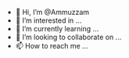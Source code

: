 - 👋 Hi, I’m @Ammuzzam
- 👀 I’m interested in ...
- 🌱 I’m currently learning ...
- 💞️ I’m looking to collaborate on ...
- 📫 How to reach me ...

<!---
Ammuzzam/Ammuzzam is a ✨ special ✨ repository because its `README.md` (this file) appears on your GitHub profile.
You can click the Preview link to take a look at your changes.
--->

